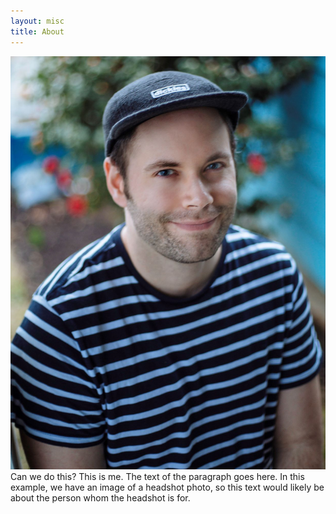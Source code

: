 ```yaml
---
layout: misc
title: About
---
```


![alt text](https://github.com/gerardrobertkirwin/gerardrobertkirwin.github.io/blob/master/assets/img/Gerard.jpg)
Can we do this? This is me. The text of the paragraph goes here. In this example, we have an image of a headshot photo, so this text would likely be about the person whom the headshot is for.
